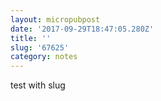 ```yaml
---
layout: micropubpost
date: '2017-09-29T18:47:05.280Z'
title: ''
slug: '67625'
category: notes
---
```

test with slug
